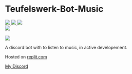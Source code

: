 # Teufelswerk-Bot-Music
<a href="https://github.com/Mephisto5558/Teufelswerk-Bot/pulse" alt="Activity">
  <img src="https://img.shields.io/github/commit-activity/m/Mephisto5558/Teufelswerk-Bot-Music" />
</a>
<a href="https://github.com/Mephisto5558/Teufelswerk-Bot/blob/main/LICENSE" alt="License">
  <img src="https://img.shields.io/github/license/Mephisto5558/Teufelswerk-Bot-Music" />
</a>
<a href="https://www.codefactor.io/repository/github/mephisto5558/teufelswerk-bot-music" alt="CodeFactor">
  <img src="https://www.codefactor.io/repository/github/mephisto5558/teufelswerk-bot-music/badge" />
</a>
<br>
<a href="https://discord.gg/u6xjqzz" alt="Discord Server">
  <img src="https://discordapp.com/api/guilds/725378451988676609/widget.png?style=shield" />
</a>
<br><br>
<a href="https://forthebadge.com" alt="Forthebadge">
  <img src="https://forthebadge.com/images/badges/made-with-javascript.svg" />
</a>

A discord bot with to listen to music, in active developement.

Hosted on [replit.com](https://replit.com)

[My Discord](https://discord.gg/u6xjqzz)
